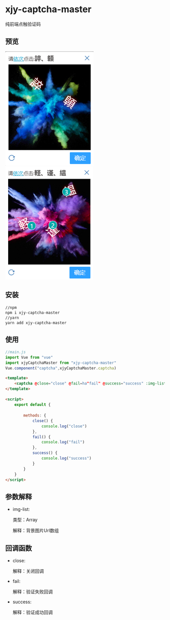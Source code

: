 # xjy-captcha-master
纯前端点触验证码

## 预览
![](public/preview/preview.png)
![](public/preview/preview1.png)
## 安装
```
//npm
npm i xjy-captcha-master
//yarn
yarn add xjy-captcha-master
```
## 使用
```javascript
//main.js
import Vue from "vue"
import xjyCaptchaMaster from "xjy-captcha-master"
Vue.component("captcha",xjyCaptchaMaster.captcha)
```
```html
<template>
    <captcha @close="close" @fail=ha"fail" @success="success" :img-list="['https://files.hyz.cool/files/photos/3298760b6d63211941cf6760539beb56.jpg']"/>
</template>

<script>
    export default {
       
        methods: {
            close() {
                console.log("close")
            },
            fail() {
                console.log("fail")
            },
            success() {
                console.log("success")
            }
        }
    }
</script>
```
## 参数解释


 - img-list:
 
   类型：Array

    解释：背景图片Url数组


## 回调函数

 - close:

    解释：关闭回调
    
 - fail:

    解释：验证失败回调
    
 - success:

    解释：验证成功回调
